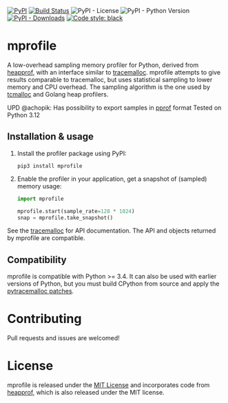 [![PyPI](https://img.shields.io/pypi/v/mprofile)](https://pypi.org/project/mprofile/)
[![Build Status](https://travis-ci.org/timpalpant/mprofile.svg?branch=master)](https://travis-ci.org/timpalpant/mprofile)
![PyPI - License](https://img.shields.io/pypi/l/mprofile)
![PyPI - Python Version](https://img.shields.io/pypi/pyversions/mprofile)
[![PyPI - Downloads](https://img.shields.io/pypi/dm/mprofile.svg)](https://pypistats.org/packages/mprofile)
[![Code style: black](https://img.shields.io/badge/code%20style-black-000000.svg)](https://github.com/psf/black)

# mprofile

A low-overhead sampling memory profiler for Python, derived from [heapprof](https://github.com/humu/heapprof), with an interface similar to [tracemalloc](https://pytracemalloc.readthedocs.io).
mprofile attempts to give results comparable to tracemalloc, but uses statistical sampling to lower memory and CPU overhead. The sampling algorithm is the one used by [tcmalloc](https://github.com/gperftools/gperftools) and Golang heap profilers.

UPD @achopik:
    Has possibility to export samples in [pprof](https://github.com/google/pprof/tree/main) format
    Tested on Python 3.12

## Installation & usage

1.  Install the profiler package using PyPI:

    ```shell
    pip3 install mprofile
    ```

2.  Enable the profiler in your application, get a snapshot of (sampled) memory usage:

    ```python
    import mprofile

    mprofile.start(sample_rate=128 * 1024)
    snap = mprofile.take_snapshot()
    ```

See the [tracemalloc](https://docs.python.org/3/library/tracemalloc.html) for API documentation. The API and objects returned by mprofile are compatible.

## Compatibility

mprofile is compatible with Python >= 3.4.
It can also be used with earlier versions of Python, but you must build CPython from source and apply the [pytracemalloc patches](https://pytracemalloc.readthedocs.io/install.html#manual-installation).

# Contributing

Pull requests and issues are welcomed!

# License

mprofile is released under the [MIT License](https://opensource.org/licenses/MIT) and incorporates code from [heapprof](https://github.com/humu/heapprof), which is also released under the MIT license.
